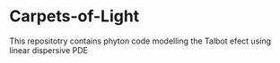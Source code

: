 # Carpets-of-Light

This repositotry contains  phyton code modelling the Talbot efect using linear dispersive PDE
